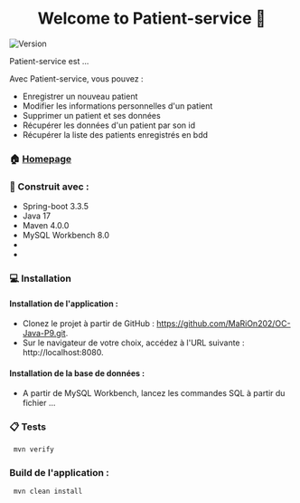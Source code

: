 <h1 align="center">Welcome to Patient-service 👋</h1>
<p>
  <img alt="Version" src="https://img.shields.io/badge/version-1.0.0-blue.svg?cacheSeconds=2592000" />
</p>

Patient-service est ... 
 
Avec Patient-service, vous pouvez :
* Enregistrer un nouveau patient   
* Modifier les informations personnelles d'un patient
* Supprimer un patient  et ses données
* Récupérer les données d'un patient par son id
* Récupérer la liste des patients enregistrés en bdd

### 🏠 [Homepage](https://github.com/MaRiOn202/OC-Java-P6)

### 👷 Construit avec :

* Spring-boot 3.3.5
* Java 17
* Maven 4.0.0
* MySQL Workbench 8.0
* 
*


### 💻 Installation

#### Installation de l'application :

* Clonez le projet à partir de GitHub : https://github.com/MaRiOn202/OC-Java-P9.git.
* Sur le navigateur de votre choix, accédez à l'URL suivante : http://localhost:8080.

#### Installation de la base de données :

* A partir de MySQL Workbench, lancez les commandes SQL à partir du fichier ...



### 📋 Tests

```sh
 mvn verify
```

### Build de l'application :
```sh
 mvn clean install
``` 

### 


